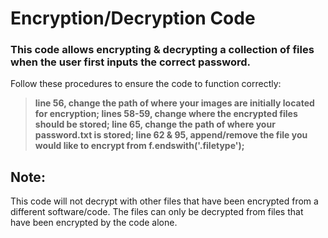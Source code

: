 # Encryption/Decryption Code


### This code allows encrypting & decrypting a collection of files when the user first inputs the correct password. 

Follow these procedures to ensure the code to function correctly: 


>**line 56, change the path of where your images are initially located for encryption; lines 58-59, change where the encrypted files should be stored; line 65, change the path of where your password.txt is stored; line 62 & 95, append/remove the file you would like to encrypt from f.endswith('.filetype');**


## Note:

This code will not decrypt with other files that have been encrypted from a different software/code. The files can only be decrypted from files
that have been encrypted by the code alone. 

